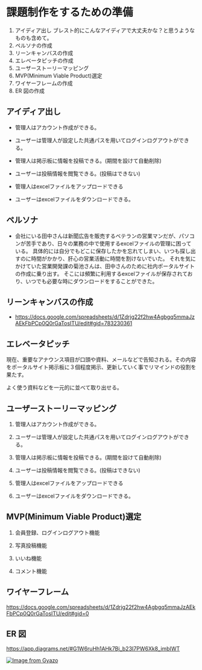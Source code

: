 # 課題制作をするための準備

1. アイディア出し
   ブレスト的にこんなアイディアで大丈夫かな？と思うようなものも含めて。
1. ペルソナの作成
1. リーンキャンバスの作成
1. エレベータピッチの作成
1. ユーザーストーリーマッピング
1. MVP(Minimum Viable Product)選定
1. ワイヤーフレームの作成
1. ER 図の作成

## アイディア出し

- 管理人はアカウント作成ができる。

- ユーザーは管理人が設定した共通パスを用いてログインログアウトができる。

- 管理人は掲示板に情報を投稿できる。(期間を設けて自動削除)

- ユーザーは投稿情報を閲覧できる。(投稿はできない)

- 管理人はexcelファイルをアップロードできる

- ユーザーはexcelファイルをダウンロードできる。

## ペルソナ

- 会社にいる田中さんは新聞広告を販売するベテランの営業マンだが、パソコンが苦手であり、日々の業務の中で使用するexcelファイルの管理に困っている。
具体的には自分でもどこに保存したかを忘れてしまい、いつも探し出すのに時間がかかり、肝心の営業活動に時間を割けないでいた。
それを気にかけていた営業開発課の菊池さんは、田中さんのために社内ポータルサイトの作成に乗り出す。
そこには頻繁に利用するexcelファイルが保存されており、いつでも必要な時にダウンロードをすることができた。

## リーンキャンバスの作成

- https://docs.google.com/spreadsheets/d/1Zdrjg22f2hw4Agbgq5mmaJzAEkFbPCp0Q0rGaTosITU/edit#gid=783230361

## エレベータピッチ

 現在、重要なアナウンス項目が口頭や資料、メールなどで告知される。その内容をポータルサイト掲示板に３個程度掲示、更新していく事でリマインドの役割を果たす。

 よく使う資料などを一元的に並べて取り出せる。

## ユーザーストーリーマッピング


1. 管理人はアカウント作成ができる。

1. ユーザーは管理人が設定した共通パスを用いてログインログアウトができる。

1. 管理人は掲示板に情報を投稿できる。(期間を設けて自動削除)

1. ユーザーは投稿情報を閲覧できる。(投稿はできない)

1. 管理人はexcelファイルをアップロードできる

1. ユーザーはexcelファイルをダウンロードできる。


## MVP(Minimum Viable Product)選定

1. 会員登録、ログインログアウト機能

1. 写真投稿機能

1. いいね機能

1. コメント機能

## ワイヤーフレーム

https://docs.google.com/spreadsheets/d/1Zdrjg22f2hw4Agbgq5mmaJzAEkFbPCp0Q0rGaTosITU/edit#gid=0

## ER 図
https://app.diagrams.net/#G1W6ruHh1AHk7Bj_b23I7PW6Xk8_imbIWT

[![Image from Gyazo](https://i.gyazo.com/b9fc6e1d94b86e597629eacfd5c7819d.png)](https://gyazo.com/b9fc6e1d94b86e597629eacfd5c7819d)
